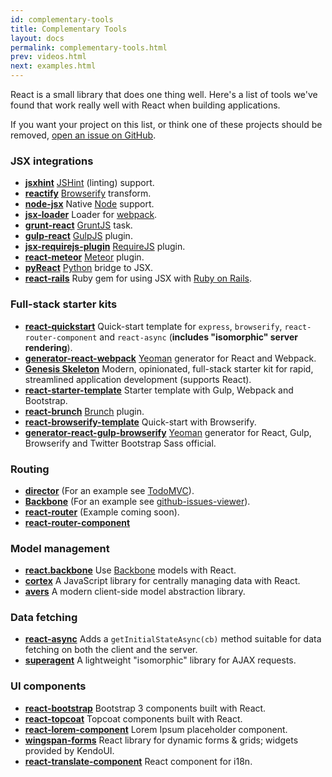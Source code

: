 ```yaml
---
id: complementary-tools
title: Complementary Tools
layout: docs
permalink: complementary-tools.html
prev: videos.html
next: examples.html
---
```


React is a small library that does one thing well. Here's a list of tools we've found that work really well with React when building applications.

If you want your project on this list, or think one of these projects should be removed, [open an issue on GitHub](https://github.com/facebook/react/issues/new).

### JSX integrations

  * **[jsxhint](https://npmjs.org/package/jsxhint)** [JSHint](http://jshint.com/) (linting) support.
  * **[reactify](https://npmjs.org/package/reactify)** [Browserify](http://browserify.org/) transform.
  * **[node-jsx](https://npmjs.org/package/node-jsx)** Native [Node](http://nodejs.org/) support.
  * **[jsx-loader](https://npmjs.org/package/jsx-loader)** Loader for [webpack](http://webpack.github.io/).
  * **[grunt-react](https://npmjs.org/package/grunt-react)** [GruntJS](http://gruntjs.com/) task.
  * **[gulp-react](https://npmjs.org/package/gulp-react)** [GulpJS](http://gulpjs.com/) plugin.
  * **[jsx-requirejs-plugin](https://github.com/philix/jsx-requirejs-plugin)** [RequireJS](http://requirejs.org/) plugin.
  * **[react-meteor](https://github.com/benjamn/react-meteor)** [Meteor](http://www.meteor.com/) plugin.
  * **[pyReact](https://github.com/facebook/react-python)** [Python](http://www.python.org/) bridge to JSX.
  * **[react-rails](https://github.com/facebook/react-rails)** Ruby gem for using JSX with [Ruby on Rails](http://rubyonrails.org/).

### Full-stack starter kits

  * **[react-quickstart](https://github.com/andreypopp/react-quickstart)** Quick-start template for `express`, `browserify`, `react-router-component` and `react-async` (**includes "isomorphic" server rendering**).
  * **[generator-react-webpack](https://github.com/newtriks/generator-react-webpack)** [Yeoman](http://yeoman.io/) generator for React and Webpack.
  * **[Genesis Skeleton](http://genesis-skeleton.com/)** Modern, opinionated, full-stack starter kit for rapid, streamlined application development (supports React).
  * **[react-starter-template](https://github.com/johnthethird/react-starter-template)** Starter template with Gulp, Webpack and Bootstrap.
  * **[react-brunch](https://npmjs.org/package/react-brunch)** [Brunch](http://brunch.io/) plugin.
  * **[react-browserify-template](https://github.com/petehunt/react-browserify-template)** Quick-start with Browserify.
  * **[generator-react-gulp-browserify](https://github.com/randylien/generator-react-gulp-browserify)** [Yeoman](http://yeoman.io/) generator for React, Gulp, Browserify and Twitter Bootstrap Sass official.

### Routing

  * **[director](https://github.com/flatiron/director)** (For an example see [TodoMVC](https://github.com/tastejs/todomvc/blob/gh-pages/architecture-examples/react/js/app.jsx#L29)).
  * **[Backbone](http://backbonejs.org/)** (For an example see [github-issues-viewer](https://github.com/jaredly/github-issues-viewer)).
  * **[react-router](https://github.com/jaredly/react-router)** (Example coming soon).
  * **[react-router-component](http://andreypopp.viewdocs.io/react-router-component)**

### Model management

  * **[react.backbone](https://github.com/usepropeller/react.backbone)** Use [Backbone](http://backbonejs.org) models with React.
  * **[cortex](https://github.com/mquan/cortex/)** A JavaScript library for centrally managing data with React.
  * **[avers](https://github.com/wereHamster/avers)** A modern client-side model abstraction library.

### Data fetching

  * **[react-async](http://andreypopp.viewdocs.io/react-async)** Adds a `getInitialStateAsync(cb)` method suitable for data fetching on both the client and the server.
  * **[superagent](http://visionmedia.github.io/superagent/)** A lightweight "isomorphic" library for AJAX requests.

### UI components

  * **[react-bootstrap](https://github.com/stevoland/react-bootstrap)** Bootstrap 3 components built with React.
  * **[react-topcoat](https://github.com/plaxdan/react-topcoat)** Topcoat components built with React.
  * **[react-lorem-component](https://github.com/martinandert/react-lorem-component)** Lorem Ipsum placeholder component.
  * **[wingspan-forms](https://github.com/wingspan/wingspan-forms)** React library for dynamic forms & grids; widgets provided by KendoUI.
  * **[react-translate-component](https://github.com/martinandert/react-translate-component)** React component for i18n.
